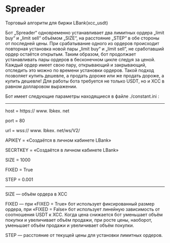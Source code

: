 # Spreader
Торговый алгоритм для биржи LBank(xcc_usdt)


Бот „Spreader“ одновременно устанавливает два лимитных ордера „limit buy“ и „limit sell“  объёмом „SIZE“, на расстояние „STEP“ в обе стороны от последней цены. При срабатывание одного из ордеров происходит повторная установка новой пары „limit buy“ и „limit sell“, не сработавший ордер остаётся открытым. Таким образом, бот продолжает устанавливать пары ордеров в бесконечном цикле следуя за ценой. Каждый ордер имеет свою пару, открывающий и закрывающий, отследить это можно по времени установки ордеров. Такой подход позволяет купить дешевле, а продать дороже или же продать дороже, а купить дешевле! Для работы бота требуется не только USDT, но и XCC в равном долларовом выражении.

Бот имеет следующие параметры находящиеся в файле ./constant.ini :

------------------------------------------------

host = https:// www. lbkex. net

port = 80

url = wss:// www. lbkex. net/ws/V2/

APIKEY = «Создаётся в личном кабинете LBank»

SECRTKEY = «Создаётся в личном кабинете LBank»

SIZE = 1000

FIXED = True

STEP = 0.001

------------------------------------------------

SIZE — объём ордера в XCC

FIXED — при «FIXED = True» бот использует фиксированный размер ордера, при «FIXED = False» бот использует линейную зависимость от соотношения USDT к XCC. Когда цена снижается бот уменьшает объём покупки и  увеличивает объём продажи, при росте цены, наоборот, уменьшает объём продажи и увеличивает объём покупки.

STEP — расстояние от текущей цены для установки лимитных ордеров.
